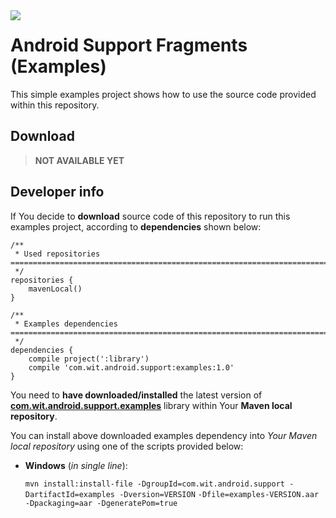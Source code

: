 <a href="http://www.android.com/">
<img align="left" src="http://github.wolf-itechnologies.com/images/wit/android/global/icons/wit_ic_android_examples_100.png" />
</a>

Android Support Fragments (Examples)
===============

This simple examples project shows how to use the source code provided within this repository.

## Download ##
> **NOT AVAILABLE YET**
<!--<a href="https://play.google.com/store/apps/details?id=com.wit.android.PACKAGE_NAME">
  <img alt="Get it on Google Play" src="https://developer.android.com/images/brand/en_generic_rgb_wo_45.png" />
</a>-->

## Developer info ##

If You decide to **download** source code of this repository to run this examples project, according to **dependencies** shown below:

	/**
	 * Used repositories ===========================================================================
	 */
	repositories {
	    mavenLocal()
	}
	
	/**
	 * Examples dependencies =======================================================================
	 */
	dependencies {
	    compile project(':library')
        compile 'com.wit.android.support:examples:1.0'
	}

You need to **have downloaded/installed** the latest version of [**com.wit.android.support.examples**](https://github.com/Wolf-ITechnologies/maven_android_repository/tree/master/support/examples "Go to download page") library within Your **Maven local repository**.

You can install above downloaded examples dependency into _Your Maven local repository_ using one of the scripts provided below:

* <b>Windows</b> (<i>in single line</i>):

	``mvn install:install-file -DgroupId=com.wit.android.support -DartifactId=examples -Dversion=VERSION``
	``-Dfile=examples-VERSION.aar -Dpackaging=aar -DgeneratePom=true``
